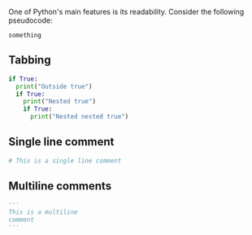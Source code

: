 One of Python's main features is its readability. Consider the following pseudocode:

```pseudocode
something
```
## Tabbing
```python
if True:
  print("Outside true")
  if True:
    print("Nested true")
    if True:
      print("Nested nested true")

```


## Single line comment
```python
# This is a single line comment
```
## Multiline comments
```python
'''
This is a multiline
comment
'''
```

